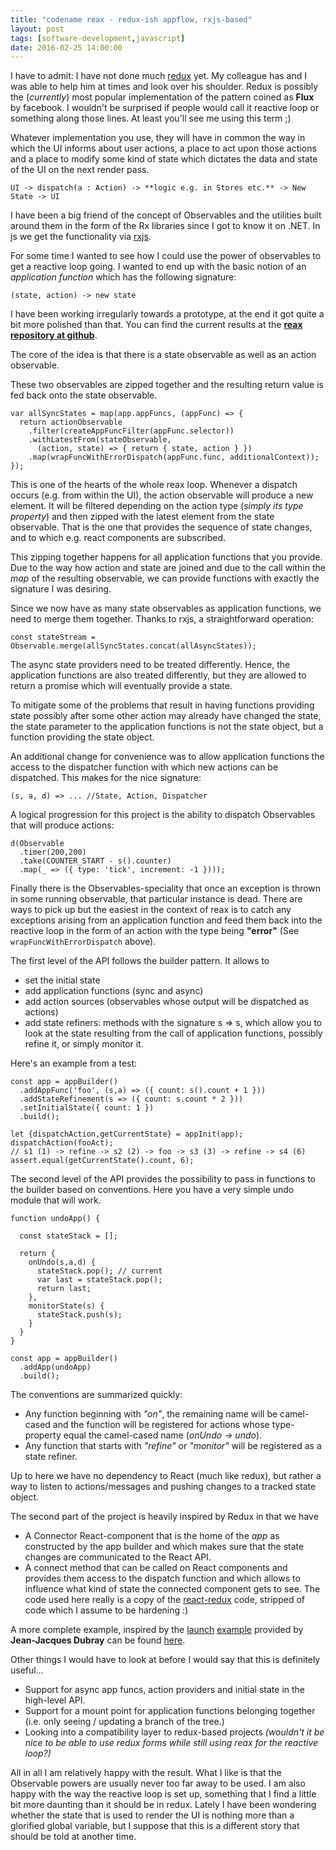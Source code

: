 ```yaml
---
title: "codename reax - redux-ish appflow, rxjs-based"
layout: post
tags: [software-development,javascript]
date: 2016-02-25 14:00:00
---
```


I have to admit: I have not done much [redux][0] yet. My colleague has and I was able to help him at times and look over his shoulder. Redux is possibly the (_currently_) most popular implementation of the pattern coined as **Flux** by facebook. I wouldn't be surprised if people would call it reactive loop or something along those lines. At least you'll see me using this term ;)

Whatever implementation you use, they will have in common the way in which the UI informs about user actions, a place to act upon those actions and a place to modify some kind of state which dictates the data and state of the UI on the next render pass.

    UI -> dispatch(a : Action) -> **logic e.g. in Stores etc.** -> New State -> UI

I have been a big friend of the concept of Observables and the utilities built around them in the form of the Rx libraries since I got to know it on .NET. In js we get the functionality via [rxjs][1].

For some time I wanted to see how I could use the power of observables to get a reactive loop going. I wanted to end up with the basic notion of an _application function_ which has the following signature:

    (state, action) -> new state

I have been working irregularly towards a prototype, at the end it got quite a bit more polished than that. You can find the current results at the **[reax repository at github][2]**.

The core of the idea is that there is a state observable as well as an action observable.

These two observables are zipped together and the resulting return value is fed back onto the state observable.

    var allSyncStates = map(app.appFuncs, (appFunc) => {
      return actionObservable
        .filter(createAppFuncFilter(appFunc.selector))
        .withLatestFrom(stateObservable,
          (action, state) => { return { state, action } })
        .map(wrapFuncWithErrorDispatch(appFunc.func, additionalContext));
    });

This is one of the hearts of the whole reax loop. Whenever a dispatch occurs (e.g. from within the UI), the action observable will produce a new element. It will be filtered depending on the action type (_simply its type property_) and then zipped with the latest element from the state observable. That is the one that provides the sequence of state changes, and to which e.g. react components are subscribed.

This zipping together happens for all application functions that you provide. Due to the way how action and state are joined and due to the call within the _map_ of the resulting observable, we can provide functions with exactly the signature I was desiring.

Since we now have as many state observables as application functions, we need to merge them together. Thanks to rxjs, a straightforward operation:

    const stateStream = Observable.merge(allSyncStates.concat(allAsyncStates));

The async state providers need to be treated differently. Hence, the application functions are also treated differently, but they are allowed to return a promise which will eventually provide a state.

To mitigate some of the problems that result in having functions providing state possibly after some other action may already have changed the state, the state parameter to the application functions is not the state object, but a function providing the state object.

An additional change for convenience was to allow application functions the access to the dispatcher function with which new actions can be dispatched. This makes for the nice signature:

    (s, a, d) => ... //State, Action, Dispatcher

A logical progression for this project is the ability to dispatch Observables that will produce actions:

    d(Observable
      .timer(200,200)
      .take(COUNTER_START - s().counter)
      .map(_ => ({ type: 'tick', increment: -1 })));

Finally there is the Observables-speciality that once an exception is thrown in some running observable, that particular instance is dead. There are ways to pick up but the easiest in the context of reax is to catch any exceptions arising from an application function and feed them back into the reactive loop in the form of an action with the type being **"error"** (See `wrapFuncWithErrorDispatch` above).

The first level of the API follows the builder pattern. It allows to
* set the initial state
* add application functions (sync and async)
* add action sources (observables whose output will be dispatched as actions)
* add state refiners: methods with the signature s => s, which allow you to look at the state resulting from the call of application functions, possibly refine it, or simply monitor it.

Here's an example from a test:

    const app = appBuilder()
      .addAppFunc('foo', (s,a) => ({ count: s().count + 1 }))
      .addStateRefinement(s => ({ count: s.count * 2 }))
      .setInitialState({ count: 1 })
      .build();

    let {dispatchAction,getCurrentState} = appInit(app);
    dispatchAction(fooAct);
    // s1 (1) -> refine -> s2 (2) -> foo -> s3 (3) -> refine -> s4 (6)
    assert.equal(getCurrentState().count, 6);

The second level of the API provides the possibility to pass in functions to the builder based on conventions. Here you have a very simple undo module that will work.

    function undoApp() {

      const stateStack = [];

      return {
        onUndo(s,a,d) {
          stateStack.pop(); // current
          var last = stateStack.pop();
          return last;
        },
        monitorState(s) {
          stateStack.push(s);
        }
      }
    }

    const app = appBuilder()
      .addApp(undoApp)
      .build();

The conventions are summarized quickly:

* Any function beginning with _"on"_, the remaining name will be camel-cased and the function will be registered for actions whose type-property equal the camel-cased name (_onUndo -> undo_).
* Any function that starts with _"refine"_ or _"monitor"_ will be registered as a state refiner.

Up to here we have no dependency to React (much like redux), but rather a way to listen to actions/messages and pushing changes to a tracked state object.

The second part of the project is heavily inspired by Redux in that we have

* A Connector React-component that is the home of the _app_ as constructed by the app builder and which makes sure that the state changes are communicated to the React API.
* A connect method that can be called on React components and provides them access to the dispatch function and which allows to influence what kind of state the connected component gets to see. The code used here really is a copy of the [react-redux][3] code, stripped of code which I assume to be hardening :)

A more complete example, inspired by the [launch][4] [example][5] provided by **Jean-Jacques Dubray** can be found [here][6].

Other things I would have to look at before I would say that this is definitely useful...

* Support for async app funcs, action providers and initial state in the high-level API.
* Support for a mount point for application functions belonging together (i.e. only seeing / updating a branch of the tree.)
* Looking into a compatibility layer to redux-based projects _(wouldn't it be nice to be able to use redux forms while still using reax for the reactive loop?)_

All in all I am relatively happy with the result. What I like is that the Observable powers are usually never too far away to be used. I am also happy with the way the reactive loop is set up, something that I find a little bit more daunting than it should be in redux. Lately I have been wondering whether the state that is used to render the UI is nothing more than a glorified global variable, but I suppose that this is a different story that should be told at another time.

[0]: https://github.com/reactjs/redux
[1]: https://github.com/Reactive-Extensions/RxJS
[2]: https://github.com/flq/reax
[3]: https://github.com/reactjs/react-redux
[4]: http://www.infoq.com/articles/no-more-mvc-frameworks
[5]: https://bitbucket.org/snippets/jdubray/9dgKp/sa-sample
[6]: https://github.com/flq/reax/blob/master/samples/launch.js
